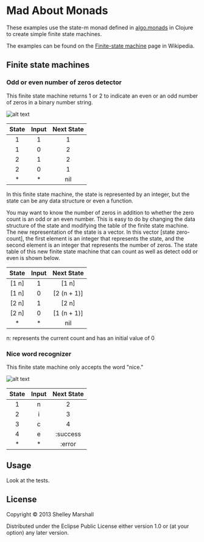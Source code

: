 # Mad About Monads

These examples use the state-m monad defined in [algo.monads](https://github.com/clojure/algo.monads) in Clojure to create simple finite state machines.

The examples can be found on the [Finite-state machine](http://en.wikipedia.org/wiki/Finite-state_machine) page in Wikipedia.

## Finite state machines

### Odd or even number of zeros detector

This finite state machine returns 1 or 2 to indicate an even or an odd number of zeros in a binary number string.

![alt text](http://upload.wikimedia.org/wikipedia/commons/9/9d/DFAexample.svg "Odd/even zero count finite state machine")

| State | Input  | Next State |
|:-----:|:------:|:----------:|
| 1 | 1 | 1 |    
| 1 | 0 | 2 |
| 2 | 1 | 2 |
| 2 | 0 | 1 |
| * | * | nil |

In this finite state machine, the state is represented by an integer, but the state can be any data structure or even a function.

You may want to know the number of zeros in addition to whether the zero count is an odd or an even number. This is easy to do by changing the data structure of the
state and modifying the table of the finite state machine.
The new representation of the state is a vector. In this vector [state zero-count], the first element is an integer that represents the state, and
the second element is an integer that represents the number of zeros. The state table of this new finite state machine that can count as well as detect odd or even is shown below.

| State | Input | Next State|
|:-----:|:-----:|:---------:|
| [1 n] | 1 | [1 n] |
| [1 n] | 0 | [2 (n + 1)] |
| [2 n] | 1 | [2 n] |
| [2 n] | 0 | [1 (n + 1)] |
| * | * | nil |

n: represents the current count and has an initial value of 0

### Nice word recognizer

This finite state machine only accepts the word "nice."

![alt text](http://upload.wikimedia.org/wikipedia/commons/a/a8/Fsm_parsing_word_nice.svg "nice finite state machine")

| State | Input  | Next State |
|:-----:|:------:|:----------:|
| 1 | n | 2 |    
| 2 | i | 3 |
| 3 | c | 4 |
| 4 | e | :success |
| * | * | :error |

## Usage

Look at the tests.

## License

Copyright © 2013 Shelley Marshall

Distributed under the Eclipse Public License either version 1.0 or (at
your option) any later version.
